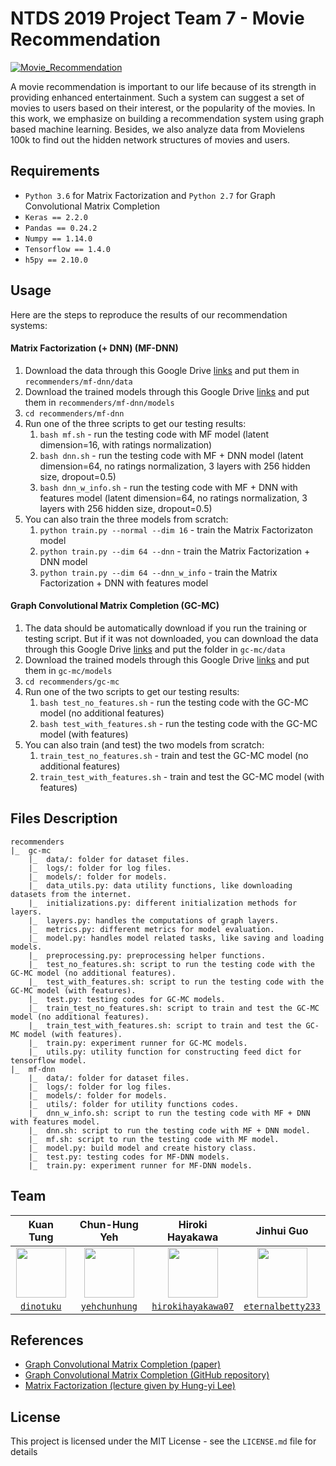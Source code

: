 NTDS 2019 Project Team 7 - Movie Recommendation
===
[![Movie_Recommendation](https://img.shields.io/badge/Movie-Recommendation-orange?labelColor=0f4c81&color=8d0045)](https://github.com/dinotuku/ntds-2019-project-team-7)

A movie recommendation is important to our life because of its strength in providing enhanced entertainment. Such a system can suggest a set of movies to users based on their interest, or the popularity of the movies. In this work, we emphasize on building a recommendation system using graph based machine learning. Besides, we also analyze data from Movielens 100k to find out the hidden network structures of movies and users.

## Requirements
* `Python 3.6` for Matrix Factorization and `Python 2.7` for Graph Convolutional Matrix Completion
* `Keras == 2.2.0`
* `Pandas == 0.24.2`
* `Numpy == 1.14.0`
* `Tensorflow == 1.4.0`
* `h5py == 2.10.0`

## Usage
Here are the steps to reproduce the results of our recommendation systems:

#### Matrix Factorization (+ DNN) (MF-DNN)

1. Download the data through this Google Drive [links](https://drive.google.com/open?id=1Ppm-Z4BkKFNamBjZnH3K7cvK7tpBsL1s) and put them in `recommenders/mf-dnn/data` 
2. Download the trained models through this Google Drive [links](https://drive.google.com/open?id=1cxkr2ni2F-It0mRf5Bc9vkfptLKfc5bE) and put them in `recommenders/mf-dnn/models`
3. `cd recommenders/mf-dnn`
4. Run one of the three scripts to get our testing results: 
   1. `bash mf.sh` - run the testing code with MF model (latent dimension=16, with ratings normalization)
   2. `bash dnn.sh` - run the testing code with MF + DNN model (latent dimension=64, no ratings normalization, 3 layers with 256 hidden size, dropout=0.5)
   3. `bash dnn_w_info.sh` - run the testing code with MF + DNN with features model (latent dimension=64, no ratings normalization, 3 layers with 256 hidden size, dropout=0.5)
5. You can also train the three models from scratch: 
   1. `python train.py --normal --dim 16` - train the Matrix Factorizaton model
   2. `python train.py --dim 64 --dnn` - train the Matrix Factorization + DNN model
   3. `python train.py --dim 64 --dnn_w_info` - train the Matrix Factorization + DNN with features model

#### Graph Convolutional Matrix Completion (GC-MC)

1. The data should be automatically download if you run the training or testing script. But if it was not downloaded, you can download the data through this Google Drive [links](https://drive.google.com/open?id=1zhxvGefe-fEQS8rDyN6LHqS6cRcaJMrp) and put the folder in `gc-mc/data`
2. Download the trained models through this Google Drive [links](https://drive.google.com/open?id=129mWle-cRLuEVeXFwGKqHGsVTzrdkUiH) and put them in `gc-mc/models`
3. `cd recommenders/gc-mc`
4. Run one of the two scripts to get our testing results:
   1. `bash test_no_features.sh` - run the testing code with the GC-MC model (no additional features)
   2. `bash test_with_features.sh` - run the testing code with the GC-MC model (with features)
5. You can also train (and test) the two models from scratch:
   1. `train_test_no_features.sh` - train and test the GC-MC model (no additional features)
   2. `train_test_with_features.sh` - train and test the GC-MC model (with features)


## Files Description
```
recommenders
|_  gc-mc
    |_  data/: folder for dataset files.
    |_  logs/: folder for log files.
    |_  models/: folder for models.
    |_  data_utils.py: data utility functions, like downloading datasets from the internet.
    |_  initializations.py: different initialization methods for layers.
    |_  layers.py: handles the computations of graph layers.
    |_  metrics.py: different metrics for model evaluation.
    |_  model.py: handles model related tasks, like saving and loading models.
    |_  preprocessing.py: preprocessing helper functions.
    |_  test_no_features.sh: script to run the testing code with the GC-MC model (no additional features).
    |_  test_with_features.sh: script to run the testing code with the GC-MC model (with features).
    |_  test.py: testing codes for GC-MC models.
    |_  train_test_no_features.sh: script to train and test the GC-MC model (no additional features).
    |_  train_test_with_features.sh: script to train and test the GC-MC model (with features).
    |_  train.py: experiment runner for GC-MC models.
    |_  utils.py: utility function for constructing feed dict for tensorflow model.
|_  mf-dnn
    |_  data/: folder for dataset files.
    |_  logs/: folder for log files.
    |_  models/: folder for models.
    |_  utils/: folder for utility functions codes.
    |_  dnn_w_info.sh: script to run the testing code with MF + DNN with features model.
    |_  dnn.sh: script to run the testing code with MF + DNN model.
    |_  mf.sh: script to run the testing code with MF model.
    |_  model.py: build model and create history class.
    |_  test.py: testing codes for MF-DNN models. 
    |_  train.py: experiment runner for MF-DNN models.
```

## Team
| Kuan Tung | Chun-Hung Yeh | Hiroki Hayakawa | Jinhui Guo |
| :---: |:---:| :---:| :---: |
| <img src="https://scontent.ftpe7-3.fna.fbcdn.net/v/t1.0-1/p320x320/44598597_2395336093814687_5861457721299042304_o.jpg?_nc_cat=108&_nc_ohc=S9RMSb64YhoAQkGyn-scFiV2xMyg6XZIv2dDWvzZXFz29QswtojFaU-Ww&_nc_ht=scontent.ftpe7-3.fna&oh=5f0d1fd5c995b718238bd81a7d123faf&oe=5E9D09A9" width=80> | <img src="https://scontent.ftpe7-1.fna.fbcdn.net/v/t1.0-1/p320x320/79498686_2761353167417628_1246618539746394112_o.jpg?_nc_cat=106&_nc_ohc=x3z4iSKGAwwAQkbehCuNPDegEk_Y0iRYHs2Y4V7_QWQ4RO5kCRNPOC55A&_nc_ht=scontent.ftpe7-1.fna&_nc_tp=1&oh=390d2c783d4cbef5e6bd6fb3b3787d82&oe=5E99A09A" width=80> | <img src="https://scontent.ftpe7-1.fna.fbcdn.net/v/t1.0-9/995456_408847005882967_842797001_n.jpg?_nc_cat=100&_nc_ohc=1imVOW7QilEAQkNRtC9TiMAJEkxOELjVATHLoYPgRBD2wOBi5TSGharzw&_nc_ht=scontent.ftpe7-1.fna&oh=72f7972b8339d12c728923f89091f3a9&oe=5EA82A2A" width=80>  | <img src="https://scontent.ftpe7-2.fna.fbcdn.net/v/t1.0-1/p320x320/76762604_477483546200564_68076086340091904_n.jpg?_nc_cat=104&_nc_ohc=ljf__qrYM5EAQmYdsWhQP7SU8_SsGGC_qJ7lIcCVV37yfj588biL06gZQ&_nc_ht=scontent.ftpe7-2.fna&_nc_tp=1&oh=b03d1d0c9ce7c95c0c3809d1c05d3255&oe=5EA1FF48" width=80> |
| <a href="https://github.com/dinotuku" target="_blank">`dinotuku`</a> | <a href="https://github.com/yehchunhung" target="_blank">`yehchunhung`</a> | <a href="https://github.com/hirokihayakawa07" target="_blank">`hirokihayakawa07`</a> | <a href="https://github.com/eternalbetty233" target="_blank">`eternalbetty233`</a> |

## References
* [Graph Convolutional Matrix Completion (paper)](https://arxiv.org/abs/1706.02263)
* [Graph Convolutional Matrix Completion (GitHub repository)](https://github.com/riannevdberg/gc-mc)
* [Matrix Factorization (lecture given by Hung-yi Lee)](http://speech.ee.ntu.edu.tw/~tlkagk/courses/ML_2017/Lecture/MF.pdf)

## License
This project is licensed under the MIT License - see the `LICENSE.md` file for details
